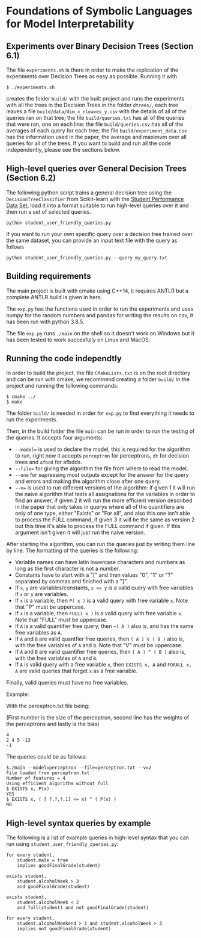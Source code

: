 # Foundations of Symbolic Languages for Model Interpretability

## Experiments over Binary Decision Trees (Section 6.1)

The file `experiments.sh` is there in order to make the replication of the experiments over Decision Trees as easy as possible. Running it with
```
$ ./experiments.sh
```
creates the folder `build/` with the built project and runs the experiments with all the trees in the Decision Trees in the folder `dtrees/`, each tree leaves a file `build/data/dim_x_nleaves_y.csv` with the details of all of the queries ran on  that tree; the file `build/queries.txt` has all of the queries that were ran, one on each line; the file `build/queries.csv` has all of the averages of each query for each tree; the file `build/experiment_data.csv` has the information used in the paper, the average and maximum over all queries for all of the trees. If you want to build and run all the code independently, please see the sections below.

## High-level queries over General Decision Trees (Section 6.2)

The following python script trains a general decision tree using the `DecisionTreeClassifier` from Scikit-learn with the [Student Performance Data Set](https://archive.ics.uci.edu/ml/datasets/Student+Performance), load it into a format suitable to run high-level queries over it and then run a set of selected queries.
```
python student_user_friendly_queries.py
``` 

If you want to run your own specific query over a decision tree trained over the same dataset, you can provide an input text file with the query as follows
```
python student_user_friendly_queries.py --query my_query.txt 
```

## Building requirements

The main project is built with cmake using C++14, it requires ANTLR but a complete ANTLR build is given in here.

The `exp.py` has the functions used in order to run the experiments and uses numpy for the random numbers and pandas for writing the results on csv, it has been run with python 3.8.5.

The file `exp.py` runs `./main` on the shell so it doesn't work on Windows but it has been tested to work succesfully on Linux and MacOS.

## Running the code independtly

In order to build the project, the file `CMakeLists.txt` is on the root directory and can be run with cmake, we recommend creating a folder `build/` in the project and running the following commands:
```
$ cmake ../
$ make
```
The folder `build/` is needed in order for `exp.py` to find everything it needs to run the experiments.

Then, in the build folder the file `main` can be run in order to run the testing of the queries. It accepts four arguments:

* `--model=` is used to declare the model, this is required for the algorithm to run, right now it accepts `perceptron` for perceptrons, `dt` for decision trees and `afbdd` for afbdds.
* `--file=` for giving the algorithm the file from where to read the model.
* `--one` for supressing most outputs except for the answer for the query and errors and making the algorithm close after one query.
* `--v=` is used to run different versions of the algorithm: if given 1 it will run the naive algorithm that tests all assignations for the variables in order to find an answer, if given 2 it will run the more efficient version described in the paper that only takes in querys where all of the quantifiers are only of one type, either "Exists" or "For all", and also this one isn't able to process the FULL command, if given 3 it will be the same as version 2 but this time it's able to process the FULL command if given. If this argument isn't given it will just run the naive version.

After starting the algorithm, you can run the queries just by writing them line by line. The formatting of the queries is the following:

* Variable names can have latin lowercase characters and numbers as long as the first character is not a number.
* Constants have to start with a "[" and then values "0", "1" or "?" separated by commas and finished with a "]".
* If `x`, `y` are variables/constants, `x <= y` is a valid query with free variables if `x` or `y` are variables.
* If `x` is a variable, then `P( x )` is a valid query with free variable `x`. Note that "P" must be uppercase.
* If `x` is a variable, then `FULL( x )` is a valid query with free variable `x`. Note that "FULL" must be uppercase.
* If `A` is a valid quantifier free query, then  `~( A )` also is, and has the same free variables as `A`.
* If `A` and `B` are valid quantfier free queries, then `( A ) V ( B )` also is, with the free variables of `A` and `B`. Note that "V" must be uppercase.
* If `A` and `B` are valid  quantifier free queries, then `( A ) ^ ( B )` also is, with the free variables of `A` and `B`.
* If `A` is valid query with a free variable `x`, then `EXISTS x, A` and `FORALL x, A` are valid queries that forget `x` as a free variable.

Finally, valid queries must have no free variables. 

Example:

With the perceptron.txt file being:

(First number is the size of the perceptron, second line has the weights of the perceptrons and lastly is the bias)

```
4
2 4 5 -13
-1
```

The queries could be as follows:

```
$./main --model=perceptron --file=perceptron.txt --v=2
File loaded from perceptron.txt
Number of features = 4
Using efficient algorithm without full
$ EXISTS x, P(x)
YES
$ EXISTS x, ( [ ?,?,?,1] <= x) ^ ( P(x) )
NO
```

## High-level syntax queries by example

The following is a list of example queries in high-level syntax that you can run using `student_user_friendly_queries.py`:

```
for every student, 
    student.male = true
    implies goodFinalGrade(student)
```
```
exists student, 
    student.alcoholWeek > 3
    and goodFinalGrade(student)
```     
```
exists student, 
    student.alcoholWeek < 2
    and full(student) and not goodFinalGrade(student)
```    
```
for every student, 
    student.alcoholWeekend > 3 and student.alcoholWeek > 3
    implies not goodFinalGrade(student)
```

